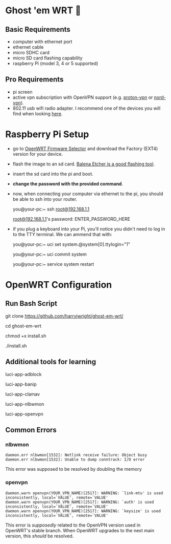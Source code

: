 # Ghost 'em WRT 👻

## Basic Requirements
- computer with ethernet port
- ethernet cable
- micro SDHC card
- micro SD card flashing capability
- raspberry Pi (model 3, 4 or 5 supported)

## Pro Requirements
- pi screen
- active vpn subscription with OpenVPN support (e.g. [proton-vpn](https://www.protonvpn.com) or [nord-vpn](https://nordvpn.com/)).
- 802.11 usb wifi radio adapter. I recommend one of the devices you will find when looking [here](https://duckduckgo.com/?q=mediatek+rt5370+usb+Wifi+802.11+adapter).

# Raspberry Pi Setup
- go to [OpenWRT Firmware Selector](https://firmware-selector.openwrt.org) and download the Factory (EXT4) version for your device.
- flash the image to an sd card. [Balena Etcher is a good flashing tool](https://etcher.balena.io/).
- insert the sd card into the pi and boot.
- **change the password with the provided command**.
- now, when connecting your computer via ethernet to the pi, you should be able to ssh into your router.

  you@your-pc:~ ssh root@192.168.1.1
  
  root@192.168.1.1's password: ENTER_PASSWORD_HERE

- if you plug a keyboard into your Pi, you'll notice you didn't need to log in to the TTY terminal. We can ammend that with:

  you@your-pc:~ uci set system.@system[0].ttylogin="1"
  
  you@your-pc:~ uci commit system
  
  you@your-pc:~ service system restart

# OpenWRT Configuration

## Run Bash Script

   git clone https://github.com/harryjwright/ghost-em-wrt/
   
   cd ghost-em-wrt

   chmod +x install.sh

   ./install.sh

## Additional tools for learning

  luci-app-adblock
  
  luci-app-banip
  
  luci-app-clamav
  
  luci-app-nlbwmon
  
  luci-app-openvpn

## Common Errors

### nlbwmon

    daemon.err nlbwmon[1532]: Netlink receive failure: Object busy
    daemon.err nlbwmon[1532]: Unable to dump conntrack: I/O error

This error was supposed to be resolved by doubling the memory

### openvpn

    daemon.warn openvpn(YOUR_VPN_NAME)[2517]: WARNING: `link-mtu' is used inconsistently, local=`VALUE', remote=`VALUE'
    daemon.warn openvpn(YOUR_VPN_NAME)[2517]: WARNING: `auth' is used inconsistently, local=`VALUE', remote=`VALUE'
    daemon.warn openvpn(YOUR_VPN_NAME)[2517]: WARNING: `keysize' is used inconsistently, local=`VALUE', remote=`VALUE'

This error is *supposedly* related to the OpenVPN version used in OpenWRT's stable branch. When OpenWRT upgrades to the next main version, this *should* be resolved.

